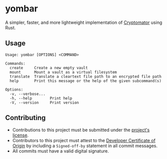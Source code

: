 # yombar

A simpler, faster, and more lightweight implementation of [Cryptomator](https://github.com/cryptomator/cryptomator) using Rust.

## Usage

```
Usage: yombar [OPTIONS] <COMMAND>

Commands:
  create     Create a new empty vault
  mount      Mount a vault as a virtual filesystem
  translate  Translate a cleartext file path to an encrypted file path
  help       Print this message or the help of the given subcommand(s)

Options:
  -v, --verbose...
  -h, --help        Print help
  -V, --version     Print version
```

## Contributing

- Contributions to this project must be submitted under the [project's license](./LICENSE).
- Contributors to this project must attest to the [Developer Certificate of Origin](https://developercertificate.org/) by including a `Signed-off-by` statement in all commit messages.
- All commits must have a valid digital signature.
